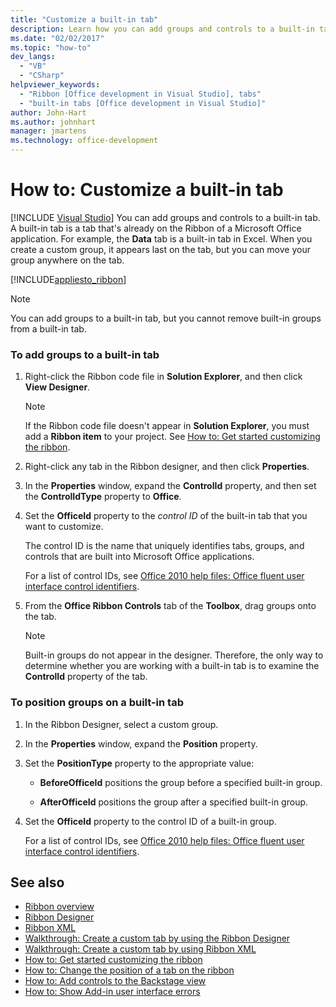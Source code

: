 ```yaml
---
title: "Customize a built-in tab"
description: Learn how you can add groups and controls to a built-in tab. A built-in tab is a tab that's already on the Ribbon of a Microsoft Office application.
ms.date: "02/02/2017"
ms.topic: "how-to"
dev_langs:
  - "VB"
  - "CSharp"
helpviewer_keywords:
  - "Ribbon [Office development in Visual Studio], tabs"
  - "built-in tabs [Office development in Visual Studio]"
author: John-Hart
ms.author: johnhart
manager: jmartens
ms.technology: office-development
---
```

# How to: Customize a built-in tab

 [!INCLUDE [Visual Studio](~/includes/applies-to-version/vs-windows-only.md)]
  You can add groups and controls to a built-in tab. A built-in tab is a tab that's already on the Ribbon of a Microsoft Office application. For example, the **Data** tab is a built-in tab in Excel. When you create a custom group, it appears last on the tab, but you can move your group anywhere on the tab.

 [!INCLUDE[appliesto_ribbon](../vsto/includes/appliesto-ribbon-md.md)]

> [!NOTE]
> You can add groups to a built-in tab, but you cannot remove built-in groups from a built-in tab.

### To add groups to a built-in tab

1. Right-click the Ribbon code file in **Solution Explorer**, and then click **View Designer**.

    > [!NOTE]
    > If the Ribbon code file doesn't appear in **Solution Explorer**, you must add a **Ribbon item** to your project. See [How to: Get started customizing the ribbon](../vsto/how-to-get-started-customizing-the-ribbon.md).

2. Right-click any tab in the Ribbon designer, and then click **Properties**.

3. In the **Properties** window, expand the **ControlId** property, and then set the **ControlIdType** property to **Office**.

4. Set the **OfficeId** property to the *control ID* of the built-in tab that you want to customize.

     The control ID is the name that uniquely identifies tabs, groups, and controls that are built into Microsoft Office applications.

     For a list of control IDs, see [Office 2010 help files: Office fluent user interface control identifiers](https://www.microsoft.com/download/details.aspx?id=50745).

5. From the **Office Ribbon Controls** tab of the **Toolbox**, drag groups onto the tab.

    > [!NOTE]
    > Built-in groups do not appear in the designer. Therefore, the only way to determine whether you are working with a built-in tab is to examine the **ControlId** property of the tab.

### To position groups on a built-in tab

1. In the Ribbon Designer, select a custom group.

2. In the **Properties** window, expand the **Position** property.

3. Set the **PositionType** property to the appropriate value:

    - **BeforeOfficeId** positions the group before a specified built-in group.

    - **AfterOfficeId** positions the group after a specified built-in group.

4. Set the **OfficeId** property to the control ID of a built-in group.

     For a list of control IDs, see [Office 2010 help files: Office fluent user interface control identifiers](https://www.microsoft.com/download/details.aspx?id=50745).

## See also
- [Ribbon overview](../vsto/ribbon-overview.md)
- [Ribbon Designer](../vsto/ribbon-designer.md)
- [Ribbon XML](../vsto/ribbon-xml.md)
- [Walkthrough: Create a custom tab by using the Ribbon Designer](../vsto/walkthrough-creating-a-custom-tab-by-using-the-ribbon-designer.md)
- [Walkthrough: Create a custom tab by using Ribbon XML](../vsto/walkthrough-creating-a-custom-tab-by-using-ribbon-xml.md)
- [How to: Get started customizing the ribbon](../vsto/how-to-get-started-customizing-the-ribbon.md)
- [How to: Change the position of a tab on the ribbon](../vsto/how-to-change-the-position-of-a-tab-on-the-ribbon.md)
- [How to: Add controls to the Backstage view](../vsto/how-to-add-controls-to-the-backstage-view.md)
- [How to: Show Add-in user interface errors](../vsto/how-to-show-add-in-user-interface-errors.md)

